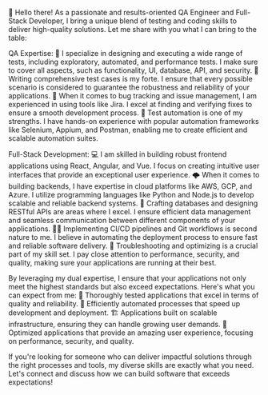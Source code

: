 👋 Hello there! As a passionate and results-oriented QA Engineer and Full-Stack Developer, I bring a unique blend of testing and coding skills to deliver high-quality solutions. Let me share with you what I can bring to the table:

QA Expertise:
🧪 I specialize in designing and executing a wide range of tests, including exploratory, automated, and performance tests. I make sure to cover all aspects, such as functionality, UI, database, API, and security.
📝 Writing comprehensive test cases is my forte. I ensure that every possible scenario is considered to guarantee the robustness and reliability of your applications.
🐞 When it comes to bug tracking and issue management, I am experienced in using tools like Jira. I excel at finding and verifying fixes to ensure a smooth development process.
🤖 Test automation is one of my strengths. I have hands-on experience with popular automation frameworks like Selenium, Appium, and Postman, enabling me to create efficient and scalable automation suites.

Full-Stack Development:
💻 I am skilled in building robust frontend applications using React, Angular, and Vue. I focus on creating intuitive user interfaces that provide an exceptional user experience.
🌩 When it comes to building backends, I have expertise in cloud platforms like AWS, GCP, and Azure. I utilize programming languages like Python and Node.js to develop scalable and reliable backend systems.
🔧 Crafting databases and designing RESTful APIs are areas where I excel. I ensure efficient data management and seamless communication between different components of your applications.
🧑‍💻 Implementing CI/CD pipelines and Git workflows is second nature to me. I believe in automating the deployment process to ensure fast and reliable software delivery.
🔨 Troubleshooting and optimizing is a crucial part of my skill set. I pay close attention to performance, security, and quality, making sure your applications are running at their best.

By leveraging my dual expertise, I ensure that your applications not only meet the highest standards but also exceed expectations. Here's what you can expect from me:
🚀 Thoroughly tested applications that excel in terms of quality and reliability.
🤖 Efficiently automated processes that speed up development and deployment.
🏗 Applications built on scalable infrastructure, ensuring they can handle growing user demands.
💯 Optimized applications that provide an amazing user experience, focusing on performance, security, and quality.

If you're looking for someone who can deliver impactful solutions through the right processes and tools, my diverse skills are exactly what you need. Let's connect and discuss how we can build software that exceeds expectations!
